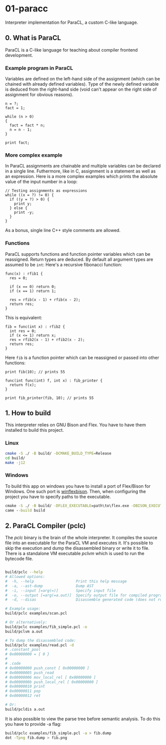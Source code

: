 # 01-paracc

Interpreter implementation for ParaCL, a custom C-like language.

## 0. What is ParaCL

ParaCL is a C-like language for teaching about compiler frontend development.

### Example program in ParaCL

Variables are defined on the left-hand side of the assignment (which can be chained with already defined variables). Type of the newly defined variable is deduced from the right-hand side (void can't appear on the right side of assignment for obvious reasons).

```
n = ?;
fact = 1;

while (n > 0)
{
  fact = fact * n;
  n = n - 1;
}

print fact;
```

### More complex example

In ParaCL assignments are chainable and multiple variables can be declared in a single line. Futhermore, like in C, assignment is a statement as well as an expression. Here is a more complex examples which prints the absolute value of the input number in a loop:

```
// Testing assignments as expressions
while ((x = ?) != 0) {
  if ((y = ?) > 0) {
    print y;
  } else {
    print -y;
  }
}
```

As a bonus, single line C++ style comments are allowed.

### Functions

ParaCL supports functions and function pointer variables which can be reassigned. Return types are deduced. By default all argument types are assumed to be `int`:
Here's a recursive fibonacci function:

```
func(x) : rfib1 {
  res = 0;

  if (x == 0) return 0;
  if (x == 1) return 1;

  res = rfib(x - 1) + rfib(x - 2);
  return res;
}
```

This is equivalent:
```
fib = func(int x) : rfib2 {
  int res = 0;
  if (x <= 1) return x;
  res = rfib2(x - 1) + rfib2(x - 2);
  return res;
}
```

Here ```fib``` is a function pointer which can be reassigned or passed into other functions:
```
print fib(10); // prints 55

func(int func(int) f, int x) : fib_printer {
  return f(x);
}

print fib_printer(fib, 10); // prints 55
```

## 1. How to build

This interpreter relies on GNU Bison and Flex. You have to have them installed to build this project.

### Linux
```sh
cmake -S ./ -B build/ -DCMAKE_BUILD_TYPE=Release
cd build/
make -j12
```

### Windows

To build this app on windows you have to install a port of Flex/Bison for Windows. One such port is [winflexbison](https://github.com/lexxmark/winflexbison).
Then, when configuring the project you have to specify paths to the executable.

```bat
cmake -S ./ -B build/ -DFLEX_EXECUTABLE=path\to\flex.exe -DBISON_EXECUTABLE=path\to\bison.exe
came --build build
```

## 2. ParaCL Compiler (pclc)
The _pclc_ binary is the brain of the whole interpreter. It compiles the source file into an executable for the ParaCL VM and executes it. It's possible to skip the execution and dump the disassembled binary or write it to file.
There is a standalone VM executable _pclvm_ which is used to run the bytecode file.

```sh

build/pclc --help
# Allowed options:
#  -h, --help                   Print this help message
#  -a, --ast-dump               Dump AST
#  -i, --input [=arg(=)]        Specify input file
#  -o, --output [=arg(=a.out)]  Specify output file for compiled program
#  -d, --disas                  Disassemble generated code (does not run the program)

# Example usage:
build/pclc examples/scan.pcl

# Or alternatively: 
build/pclc examples/fib_simple.pcl -o
build/pclvm a.out

# To dump the disassembled code:
build/pclc examples/read.pcl -d
# .constant_pool
# 0x00000000 = { 0 }
#
# .code
# 0x00000000 push_const [ 0x00000000 ]
# 0x00000005 push_read
# 0x00000006 mov_local_rel [ 0x00000000 ]
# 0x0000000b push_local_rel [ 0x00000000 ]
# 0x00000010 print
# 0x00000011 pop
# 0x00000012 ret

# Or:
build/pcldis a.out
```

It is also possible to view the parse tree before semantic analysis. To do this you have to provide -a flag:

```sh
build/pclc examples/fib_simple.pcl -a > fib.dump
dot -Tpng fib.dump > fib.png
```